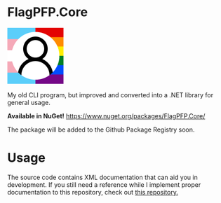 # FlagPFP.Core
<img src="logo.png" alt="logo" width="128" height="128"/>

My old CLI program, but improved and converted into a .NET library for general usage.

**Available in NuGet!** https://www.nuget.org/packages/FlagPFP.Core/

The package will be added to the Github Package Registry soon.

# Usage
The source code contains XML documentation that can aid you in development. If you still need a reference while I implement proper documentation to this repository, check out [this repository.](https://github.com/AestheticalZ/flagpfp-gui)
